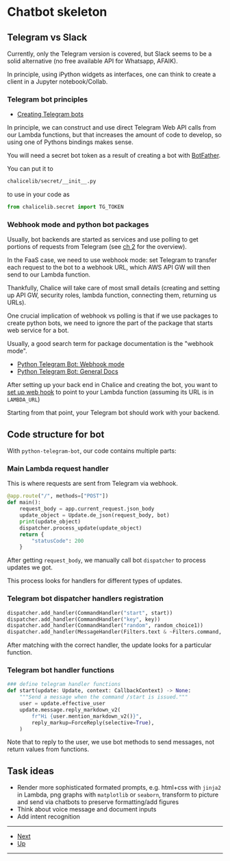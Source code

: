 # Chatbot skeleton

## Telegram vs Slack

Currently, only the Telegram version is covered, but Slack seems to be a solid alternative (no free available API for Whatsapp, AFAIK).

In principle, using iPython widgets as interfaces, one can think to create a client in a Jupyter notebook/Collab.

### Telegram bot principles

- [Creating Telegram bots](https://core.telegram.org/bots)

In principle, we can construct and use direct Telegram Web API calls from our Lambda functions, 
but that increases the amount of code to develop, so using one of Pythons bindings makes sense.

You will need a secret bot token as a result of creating a bot with [BotFather](https://telegram.me/botfather).

You can put it to

```bash
chalicelib/secret/__init__.py
```

to use in your code as

```python
from chalicelib.secret import TG_TOKEN
```

### Webhook mode and python bot packages

Usually, bot backends are started as services and use polling to get portions of requests from Telegram (see [ch 2](020architecture.md) for the overview).

In the FaaS case, we need to use webhook mode: set Telegram to transfer each request to the bot to a webhook URL, which AWS API GW will then send to our Lambda function.

Thankfully, Chalice will take care of most small details (creating and setting up API GW, security roles, lambda function, connecting them, returning us URLs).

One crucial implication of webhook vs polling is that if we use packages to create python bots, we need to ignore the part of the package that starts web service for a bot.

Usually, a good search term for package documentation is the "webhook mode".

* [Python Telegram Bot: Webhook mode](https://github.com/python-telegram-bot/python-telegram-bot/wiki/Webhooks)
* [Python Telegram Bot: General Docs](https://github.com/python-telegram-bot/python-telegram-bot)

After setting up your back end in Chalice and creating the bot, you want to [set up web hook](docs/webhook-setup.ipynb) to point to your Lambda function (assuming its URL is in `LAMBDA_URL`)

Starting from that point, your Telegram bot should work with your backend.

## Code structure for bot

With `python-telegram-bot`, our code contains multiple parts:

### Main Lambda request handler

This is where requests are sent from Telegram via webhook.

```python
@app.route("/", methods=["POST"])
def main():
    request_body = app.current_request.json_body
    update_object = Update.de_json(request_body, bot)
    print(update_object)
    dispatcher.process_update(update_object)
    return {
        "statusCode": 200
    }
```

After getting `request_body`, we manually call bot `dispatcher` to process updates we got.

This process looks for handlers for different types of updates.

### Telegram bot dispatcher handlers registration

```python
dispatcher.add_handler(CommandHandler("start", start))
dispatcher.add_handler(CommandHandler("key", key))
dispatcher.add_handler(CommandHandler("random", random_choice1))
dispatcher.add_handler(MessageHandler(Filters.text & ~Filters.command, echo))
```
After matching with the correct handler, the update looks for a particular function.

### Telegram bot handler functions

```python
### define telegram handler functions
def start(update: Update, context: CallbackContext) -> None:
    """Send a message when the command /start is issued."""
    user = update.effective_user
    update.message.reply_markdown_v2(
        fr"Hi {user.mention_markdown_v2()}",
        reply_markup=ForceReply(selective=True),
    )
```

Note that to reply to the user, we use bot methods to send messages, not return values from functions.

## Task ideas

- Render more sophisticated formated prompts, e.g. html+css with `jinja2` in Lambda, png graphs with `matplotlib` or `seaborn`, transform to picture and send via chatbots to preserve formatting/add figures
- Think about voice message and document inputs
- Add intent recognition

--- 

* [Next](050bandit.md)
* [Up](../README.md)

---
